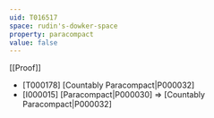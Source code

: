 ```yaml
---
uid: T016517
space: rudin's-dowker-space
property: paracompact
value: false
---
```

[[Proof]]

* [T000178] [Countably Paracompact|P000032]
* [I000015] [Paracompact|P000030] => [Countably Paracompact|P000032]


